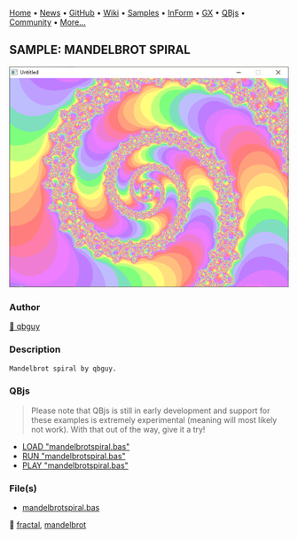 [Home](https://qb64.com) • [News](../../news.md) • [GitHub](https://github.com/QB64Official/qb64) • [Wiki](https://github.com/QB64Official/qb64/wiki) • [Samples](../../samples.md) • [InForm](../../inform.md) • [GX](../../gx.md) • [QBjs](../../qbjs.md) • [Community](../../community.md) • [More...](../../more.md)

## SAMPLE: MANDELBROT SPIRAL

![screenshot.png](img/screenshot.png)

### Author

[🐝 qbguy](../qbguy.md) 

### Description

```text
Mandelbrot spiral by qbguy.
```

### QBjs

> Please note that QBjs is still in early development and support for these examples is extremely experimental (meaning will most likely not work). With that out of the way, give it a try!

* [LOAD "mandelbrotspiral.bas"](https://v6p9d9t4.ssl.hwcdn.net/html/6022890/index.html?src=https://qb64.com/samples/mandelbrot-spiral/src/mandelbrotspiral.bas)
* [RUN "mandelbrotspiral.bas"](https://v6p9d9t4.ssl.hwcdn.net/html/6022890/index.html?mode=auto&src=https://qb64.com/samples/mandelbrot-spiral/src/mandelbrotspiral.bas)
* [PLAY "mandelbrotspiral.bas"](https://v6p9d9t4.ssl.hwcdn.net/html/6022890/index.html?mode=play&src=https://qb64.com/samples/mandelbrot-spiral/src/mandelbrotspiral.bas)

### File(s)

* [mandelbrotspiral.bas](src/mandelbrotspiral.bas)

🔗 [fractal](../fractal.md), [mandelbrot](../mandelbrot.md)
